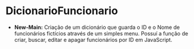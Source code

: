 # DicionarioFuncionario

- **New-Main:** Criação de um dicionário que guarda o ID e o Nome de funcionários fictícios através de um simples menu. Possuí a função de criar, buscar, editar e apagar funcionários por ID em JavaScript.
